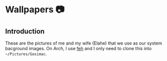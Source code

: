 # Wallpapers 📷

## Introduction

These are the pictures of me and my wife (Elahe) that we use as our system bacground images.
On Arch, I use [feh](https://github.com/derf/feh) and I only need to clone this into `~/Pictures/Gosimac`.
